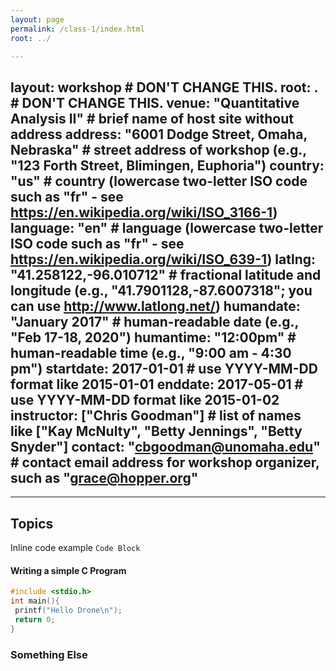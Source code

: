 ```yaml
---
layout: page
permalink: /class-1/index.html
root: ../

---
```

layout: workshop      # DON'T CHANGE THIS.
root: .               # DON'T CHANGE THIS.
venue: "Quantitative Analysis II"        # brief name of host site without address 
address: "6001 Dodge Street, Omaha, Nebraska"      # street address of workshop (e.g., "123 Forth Street, Blimingen, Euphoria")
country: "us"      # country (lowercase two-letter ISO code such as "fr" - see https://en.wikipedia.org/wiki/ISO_3166-1)
language: "en"     # language (lowercase two-letter ISO code such as "fr" - see https://en.wikipedia.org/wiki/ISO_639-1)
latlng: "41.258122,-96.010712"       # fractional latitude and longitude (e.g., "41.7901128,-87.6007318"; you can use http://www.latlong.net/)
humandate: "January 2017"    # human-readable date (e.g., "Feb 17-18, 2020")
humantime: "12:00pm"    # human-readable time (e.g., "9:00 am - 4:30 pm")
startdate: 2017-01-01      # use YYYY-MM-DD format like 2015-01-01
enddate: 2017-05-01        # use YYYY-MM-DD format like 2015-01-02
instructor: ["Chris Goodman"] # list of names like ["Kay McNulty", "Betty Jennings", "Betty Snyder"]
contact: "cbgoodman@unomaha.edu"      # contact email address for workshop organizer, such as "grace@hopper.org"
---
---

## Topics 

Inline code example `Code Block`

#### Writing a simple C Program

```c
#include <stdio.h>
int main(){
 printf("Hello Drone\n");
 return 0;
}
```

### Something Else

